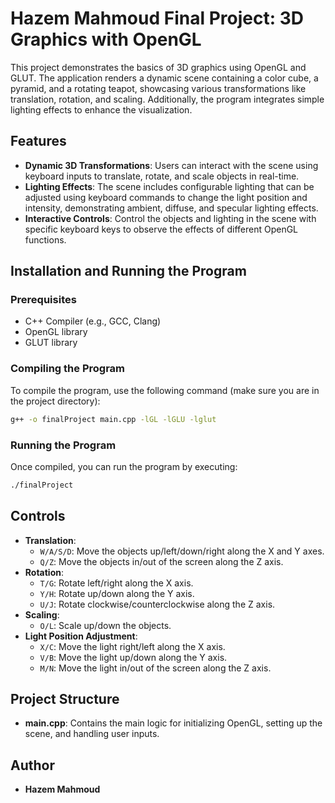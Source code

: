 
# Hazem Mahmoud Final Project: 3D Graphics with OpenGL

This project demonstrates the basics of 3D graphics using OpenGL and GLUT. The application renders a dynamic scene containing a color cube, a pyramid, and a rotating teapot, showcasing various transformations like translation, rotation, and scaling. Additionally, the program integrates simple lighting effects to enhance the visualization.

## Features

- **Dynamic 3D Transformations**: Users can interact with the scene using keyboard inputs to translate, rotate, and scale objects in real-time.
- **Lighting Effects**: The scene includes configurable lighting that can be adjusted using keyboard commands to change the light position and intensity, demonstrating ambient, diffuse, and specular lighting effects.
- **Interactive Controls**: Control the objects and lighting in the scene with specific keyboard keys to observe the effects of different OpenGL functions.

## Installation and Running the Program

### Prerequisites

- C++ Compiler (e.g., GCC, Clang)
- OpenGL library
- GLUT library

### Compiling the Program

To compile the program, use the following command (make sure you are in the project directory):

```bash
g++ -o finalProject main.cpp -lGL -lGLU -lglut
```

### Running the Program

Once compiled, you can run the program by executing:

```bash
./finalProject
```

## Controls

- **Translation**:
  - `W/A/S/D`: Move the objects up/left/down/right along the X and Y axes.
  - `Q/Z`: Move the objects in/out of the screen along the Z axis.
- **Rotation**:
  - `T/G`: Rotate left/right along the X axis.
  - `Y/H`: Rotate up/down along the Y axis.
  - `U/J`: Rotate clockwise/counterclockwise along the Z axis.
- **Scaling**:
  - `O/L`: Scale up/down the objects.
- **Light Position Adjustment**:
  - `X/C`: Move the light right/left along the X axis.
  - `V/B`: Move the light up/down along the Y axis.
  - `M/N`: Move the light in/out of the screen along the Z axis.

## Project Structure

- **main.cpp**: Contains the main logic for initializing OpenGL, setting up the scene, and handling user inputs.

## Author

- **Hazem Mahmoud**
